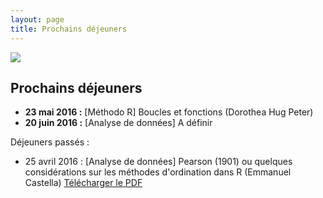```yaml
---
layout: page
title: Prochains déjeuners
---
```

![](http://www.phdcomics.com/comics/archive/phd112107s.gif)
  
## Prochains déjeuners

* **23 mai 2016 :** [Méthodo R] Boucles et fonctions (Dorothea Hug Peter)
* **20 juin 2016 :** [Analyse de données] A définir
  
  

Déjeuners passés :

* 25 avril 2016 : [Analyse de données] Pearson (1901) ou quelques considérations sur les méthodes d'ordination dans R (Emmanuel Castella) [Télécharger le PDF](/PDFs/2016Avril_EmmCastella_RCLUB-ordination.pdf)
